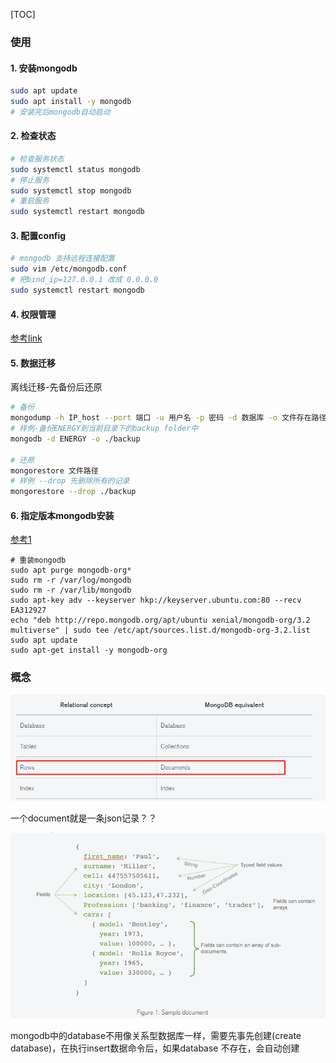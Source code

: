 



[TOC]

### 使用

#### 1. 安装mongodb

```bash
sudo apt update
sudo apt install -y mongodb
# 安装完后mongodb自动启动
```

#### 2. 检查状态

```bash
# 检查服务状态
sudo systemctl status mongodb
# 停止服务
sudo systemctl stop mongodb
# 重启服务
sudo systemctl restart mongodb
```

#### 3. 配置config

```bash
# mongodb 支持远程连接配置
sudo vim /etc/mongodb.conf
# 把bind_ip=127.0.0.1 改成 0.0.0.0
sudo systemctl restart mongodb
```

#### 4. 权限管理

[参考link](https://segmentfault.com/a/1190000015603831)

#### 5. 数据迁移

离线迁移-先备份后还原

```bash
# 备份
mongodump -h IP_host --port 端口 -u 用户名 -p 密码 -d 数据库 -o 文件存在路径
# 样例-备份ENERGY到当前目录下的backup folder中
mongodb -d ENERGY -o ./backup

# 还原
mongorestore 文件路径
# 样例 --drop 先删除所有的记录
mongorestore --drop ./backup
```

#### 6. 指定版本mongodb安装

[参考1](https://www.cnblogs.com/oucbl/p/8417635.html)

```
# 重装mongodb
sudo apt purge mongodb-org*
sudo rm -r /var/log/mongodb
sudo rm -r /var/lib/mongodb
sudo apt-key adv --keyserver hkp://keyserver.ubuntu.com:80 --recv EA312927
echo "deb http://repo.mongodb.org/apt/ubuntu xenial/mongodb-org/3.2 multiverse" | sudo tee /etc/apt/sources.list.d/mongodb-org-3.2.list
sudo apt update
sudo apt-get install -y mongodb-org
```



### 概念

![image-20200522162633417](mongodb.assets/image-20200522162633417.png)

一个document就是一条json记录？？

![image-20200522162736868](mongodb.assets/image-20200522162736868.png)

mongodb中的database不用像关系型数据库一样，需要先事先创建(create database)，在执行insert数据命令后，如果database 不存在，会自动创建

